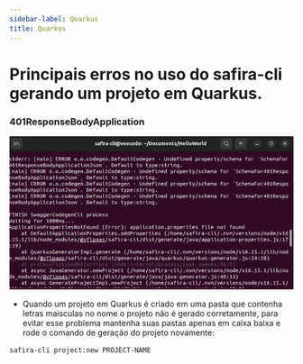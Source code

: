 ```yaml
---
sidebar-label: Quarkus
title: Quarkus
---
```

# Principais erros no uso do safira-cli gerando um projeto em Quarkus.

### 401ResponseBodyApplication

![error](/img/screenshot/errors_401ResponseBody.png)

- Quando um projeto em Quarkus é criado em uma pasta que contenha letras maisculas no nome o projeto não é gerado corretamente, para evitar esse problema mantenha suas pastas apenas em caixa baixa e rode o comando de geração do projeto novamente: 
 
```sh
safira-cli project:new PROJECT-NAME
``` 